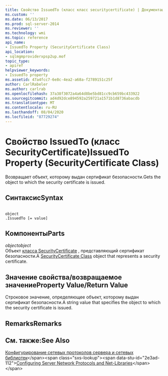 ```yaml
---
title: Свойство IssuedTo (класс класс securitycertificate) | Документация Майкрософт
ms.custom: ''
ms.date: 06/13/2017
ms.prod: sql-server-2014
ms.reviewer: ''
ms.technology: wmi
ms.topic: reference
api_name:
- IssuedTo Property (SecurityCertificate Class)
api_location:
- sqlmgmproviderxpsp2up.mof
topic_type:
- apiref
helpviewer_keywords:
- IssuedTo property
ms.assetid: 47a4fcc7-6e8c-4ea2-a68a-f2789151c25f
author: CarlRabeler
ms.author: carlrab
ms.openlocfilehash: 37a38f3072a4a64d8be5bd81cc9cb659bc433922
ms.sourcegitcommit: ad4d92dce894592a259721a1571b1d8736abacdb
ms.translationtype: MT
ms.contentlocale: ru-RU
ms.lasthandoff: 08/04/2020
ms.locfileid: "87729274"
---
```

# <a name="issuedto-property-securitycertificate-class"></a><span data-ttu-id="2e3ad-102">Свойство IssuedTo (класс SecurityCertificate)</span><span class="sxs-lookup"><span data-stu-id="2e3ad-102">IssuedTo Property (SecurityCertificate Class)</span></span>
  <span data-ttu-id="2e3ad-103">Возвращает объект, которому выдан сертификат безопасности.</span><span class="sxs-lookup"><span data-stu-id="2e3ad-103">Gets the object to which the security certificate is issued.</span></span>  
  
## <a name="syntax"></a><span data-ttu-id="2e3ad-104">Синтаксис</span><span class="sxs-lookup"><span data-stu-id="2e3ad-104">Syntax</span></span>  
  
```  
  
object  
.IssuedTo [= value]  
```  
  
## <a name="parts"></a><span data-ttu-id="2e3ad-105">Компоненты</span><span class="sxs-lookup"><span data-stu-id="2e3ad-105">Parts</span></span>  
 <span data-ttu-id="2e3ad-106">*object*</span><span class="sxs-lookup"><span data-stu-id="2e3ad-106">*object*</span></span>  
 <span data-ttu-id="2e3ad-107">Объект [класса SecurityCertificate](securitycertificate-class.md) , представляющий сертификат безопасности.</span><span class="sxs-lookup"><span data-stu-id="2e3ad-107">A [SecurityCertificate Class](securitycertificate-class.md) object that represents a security certificate.</span></span>  
  
## <a name="property-valuereturn-value"></a><span data-ttu-id="2e3ad-108">Значение свойства/возвращаемое значение</span><span class="sxs-lookup"><span data-stu-id="2e3ad-108">Property Value/Return Value</span></span>  
 <span data-ttu-id="2e3ad-109">Строковое значение, определяющее объект, которому выдан сертификат безопасности.</span><span class="sxs-lookup"><span data-stu-id="2e3ad-109">A string value that specifies the object to which the security certificate is issued.</span></span>  
  
## <a name="remarks"></a><span data-ttu-id="2e3ad-110">Remarks</span><span class="sxs-lookup"><span data-stu-id="2e3ad-110">Remarks</span></span>  
  
## <a name="see-also"></a><span data-ttu-id="2e3ad-111">См. также:</span><span class="sxs-lookup"><span data-stu-id="2e3ad-111">See Also</span></span>  
 <span data-ttu-id="2e3ad-112">[Конфигурирование сетевых протоколов сервера и сетевых библиотек](https://msdn.microsoft.com/library/ms177485\(v=sql.100\).aspx)</span><span class="sxs-lookup"><span data-stu-id="2e3ad-112">[Configuring Server Network Protocols and Net-Libraries](https://msdn.microsoft.com/library/ms177485\(v=sql.100\).aspx)</span></span>  
  
  
